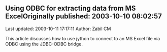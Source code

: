 ## Using ODBC for extracting data from MS ExcelOriginally published: 2003-10-10 08:02:57 
Last updated: 2003-10-11 17:17:11 
Author: Zabil CM 
 
This article discusses how to use jython to connect to an MS Excel file via ODBC using the JDBC-ODBC bridge.